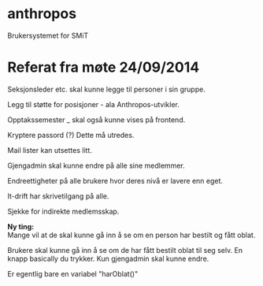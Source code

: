 anthropos
=========

Brukersystemet for SMiT

Referat fra møte 24/09/2014
=========

Seksjonsleder etc. skal kunne legge til personer i sin gruppe.

Legg til støtte for posisjoner - ala Anthropos-utvikler.

Opptakssemester _ skal også kunne vises på frontend.

Kryptere passord (?) Dette må utredes.

Mail lister kan utsettes litt.

Gjengadmin skal kunne endre på alle sine medlemmer.

Endreettigheter på alle brukere hvor deres nivå er lavere enn eget. 

It-drift har skrivetilgang på alle.

Sjekke for indirekte medlemsskap. 


**Ny ting:**<br/>
Mange vil at de skal kunne gå inn å se om en person har bestilt og fått oblat.

Brukere skal kunne gå inn å se om de har fått bestilt oblat til seg selv. En knapp basically du trykker. 
Kun gjengadmin skal kunne endre. 

Er egentlig bare en variabel "harOblat()"

